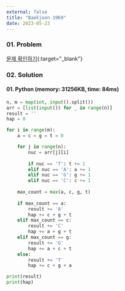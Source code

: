 ```yaml
---
external: false
title: "Baekjoon 1969"
date: 2023-05-23
---
```


### 01. Problem

[문제 확인하기](https://www.acmicpc.net/problem/1969){:target="_blank"}

### 02. Solution

#### 01. Python (memory: 31256KB, time: 84ms)

```Python
n, m = map(int, input().split())
arr = [list(input()) for _ in range(n)]
result = ''
hap = 0

for i in range(m):
    a = c = g = t = 0

    for j in range(n):
        nuc = arr[j][i]
        
        if nuc == 'T': t += 1
        elif nuc == 'A': a += 1
        elif nuc == 'G': g += 1
        elif nuc == 'C': c += 1
    
    max_count = max(a, c, g, t)
    
    if max_count == a:
        result += 'A'
        hap += c + g + t
    elif max_count == c:
        result += 'C'
        hap += a + g + t
    elif max_count == g:
        result += 'G'
        hap += a + c + t
    else:
        result += 'T'
        hap += c + g + a

print(result)
print(hap)
```
